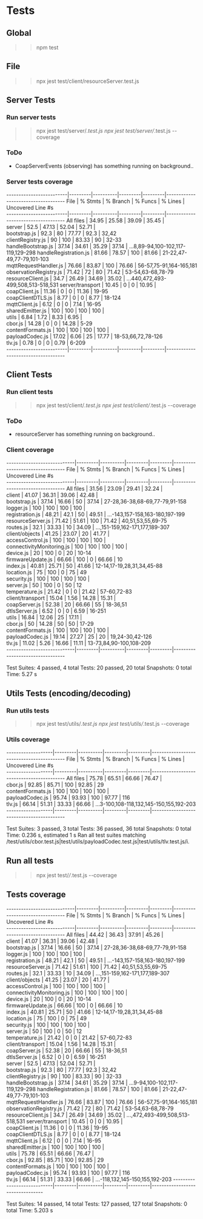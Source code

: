 # Tests

## Global
>> npm test

## File
>> npx jest test/client/resourceServer.test.js

## Server Tests

### Run server tests
>> npx jest test/server/*.test.js
>> npx jest test/server/*.test.js --coverage

### ToDo
 - CoapServerEvents (observing) has something running on background..

### Server tests coverage
-------------------------|---------|----------|---------|---------|------------------------------------
File                     | % Stmts | % Branch | % Funcs | % Lines | Uncovered Line #s                  
-------------------------|---------|----------|---------|---------|------------------------------------
All files                |   34.95 |    25.58 |   39.09 |   35.45 |                                    
 server                  |    52.5 |    47.13 |   52.04 |   52.71 |                                    
  bootstrap.js           |    92.3 |       80 |   77.77 |    92.3 | 32,42                              
  clientRegistry.js      |      90 |      100 |   83.33 |      90 | 32-33                              
  handleBootstrap.js     |   37.14 |    34.61 |   35.29 |   37.14 | ...8,89-94,100-102,117-119,129-298 
  handleRegistration.js  |   81.66 |    78.57 |     100 |   81.66 | 21-22,47-49,77-79,101-103          
  mqttRequestHandler.js  |   76.66 |    83.87 |     100 |   76.66 | 56-57,75-91,164-165,181            
  observationRegistry.js |   71.42 |       72 |      80 |   71.42 | 53-54,63-68,78-79                  
  resourceClient.js      |    34.7 |    26.49 |   34.69 |   35.02 | ...440,472,493-499,508,513-518,531 
 server/transport        |   10.45 |        0 |       0 |   10.95 |                                    
  coapClient.js          |   11.36 |        0 |       0 |   11.36 | 19-95                              
  coapClientDTLS.js      |    8.77 |        0 |       0 |    8.77 | 18-124                             
  mqttClient.js          |    6.12 |        0 |       0 |    7.14 | 16-95                              
  sharedEmitter.js       |     100 |      100 |     100 |     100 |                                    
 utils                   |    6.84 |     1.72 |    8.33 |    6.95 |                                    
  cbor.js                |   14.28 |        0 |       0 |   14.28 | 5-29                               
  contentFormats.js      |     100 |      100 |     100 |     100 |                                    
  payloadCodec.js        |   17.02 |     6.06 |      25 |   17.77 | 18-53,66,72,78-126                 
  tlv.js                 |    0.78 |        0 |       0 |    0.79 | 6-209                              
-------------------------|---------|----------|---------|---------|------------------------------------

## Client Tests

### Run client tests
>> npx jest test/client/*.test.js
>> npx jest test/client/*.test.js --coverage

### ToDo
 - resourceServer has something running on background..

### Client coverage

----------------------------|---------|----------|---------|---------|---------------------------------
File                        | % Stmts | % Branch | % Funcs | % Lines | Uncovered Line #s               
----------------------------|---------|----------|---------|---------|---------------------------------
All files                   |   31.56 |    23.09 |   29.41 |   32.24 |                                 
 client                     |   41.07 |    36.31 |   39.06 |   42.48 |                                 
  bootstrap.js              |   37.14 |    16.66 |      50 |   37.14 | 27-28,36-38,68-69,77-79,91-158  
  logger.js                 |     100 |      100 |     100 |     100 |                                 
  registration.js           |   48.21 |     42.1 |      50 |   49.51 | ...-143,157-158,163-180,197-199 
  resourceServer.js         |   71.42 |    51.61 |     100 |   71.42 | 40,51,53,55,69-75               
  routes.js                 |    32.1 |    33.33 |      10 |   34.09 | ...,151-159,162-171,177,189-307 
 client/objects             |   41.25 |    23.07 |      20 |   41.77 |                                 
  accessControl.js          |     100 |      100 |     100 |     100 |                                 
  connectivityMonitoring.js |     100 |      100 |     100 |     100 |                                 
  device.js                 |      20 |      100 |       0 |      20 | 10-14                           
  firmwareUpdate.js         |   66.66 |      100 |       0 |   66.66 | 10                              
  index.js                  |   40.81 |    25.71 |      50 |   41.66 | 12-14,17-19,28,31,34,45-88      
  location.js               |      75 |      100 |       0 |      75 | 49                              
  security.js               |     100 |      100 |     100 |     100 |                                 
  server.js                 |      50 |      100 |       0 |      50 | 12                              
  temperature.js            |   21.42 |        0 |       0 |   21.42 | 57-60,72-83                     
 client/transport           |   15.04 |     1.56 |   14.28 |   15.31 |                                 
  coapServer.js             |   52.38 |       20 |   66.66 |      55 | 18-36,51                        
  dtlsServer.js             |    6.52 |        0 |       0 |    6.59 | 16-251                          
 utils                      |   16.84 |    12.06 |      25 |   17.11 |                                 
  cbor.js                   |      50 |    14.28 |      50 |      50 | 17-29                           
  contentFormats.js         |     100 |      100 |     100 |     100 |                                 
  payloadCodec.js           |   19.14 |    27.27 |      25 |      20 | 19,24-30,42-126                 
  tlv.js                    |   11.02 |     5.26 |   16.66 |   11.11 | 13-73,84,90-100,108-209         
----------------------------|---------|----------|---------|---------|---------------------------------

Test Suites: 4 passed, 4 total
Tests:       20 passed, 20 total
Snapshots:   0 total
Time:        5.27 s


## Utils Tests (encoding/decoding)

### Run utils tests
>> npx jest test/utils/*.test.js
>> npx jest test/utils/*.test.js --coverage

### Utils coverage
-------------------|---------|----------|---------|---------|------------------------------------------
File               | % Stmts | % Branch | % Funcs | % Lines | Uncovered Line #s                        
-------------------|---------|----------|---------|---------|------------------------------------------
All files          |   75.78 |    65.51 |   66.66 |   76.47 |                                          
 cbor.js           |   92.85 |    85.71 |     100 |   92.85 | 29                                       
 contentFormats.js |     100 |      100 |     100 |     100 |                                          
 payloadCodec.js   |   95.74 |    93.93 |     100 |   97.77 | 116                                      
 tlv.js            |   66.14 |    51.31 |   33.33 |   66.66 | ...3-100,108-118,132,145-150,155,192-203 
-------------------|---------|----------|---------|---------|------------------------------------------

Test Suites: 3 passed, 3 total
Tests:       36 passed, 36 total
Snapshots:   0 total
Time:        0.236 s, estimated 1 s
Ran all test suites matching /test\/utils\/cbor.test.js|test\/utils\/payloadCodec.test.js|test\/utils\/tlv.test.js/i.

## Run all tests
>> npx jest test/*/*.test.js --coverage

## Tests coverage
----------------------------|---------|----------|---------|---------|---------------------------------
File                        | % Stmts | % Branch | % Funcs | % Lines | Uncovered Line #s               
----------------------------|---------|----------|---------|---------|---------------------------------
All files                   |   44.42 |    36.43 |   37.91 |   45.26 |                                 
 client                     |   41.07 |    36.31 |   39.06 |   42.48 |                                 
  bootstrap.js              |   37.14 |    16.66 |      50 |   37.14 | 27-28,36-38,68-69,77-79,91-158  
  logger.js                 |     100 |      100 |     100 |     100 |                                 
  registration.js           |   48.21 |     42.1 |      50 |   49.51 | ...-143,157-158,163-180,197-199 
  resourceServer.js         |   71.42 |    51.61 |     100 |   71.42 | 40,51,53,55,69-75               
  routes.js                 |    32.1 |    33.33 |      10 |   34.09 | ...,151-159,162-171,177,189-307 
 client/objects             |   41.25 |    23.07 |      20 |   41.77 |                                 
  accessControl.js          |     100 |      100 |     100 |     100 |                                 
  connectivityMonitoring.js |     100 |      100 |     100 |     100 |                                 
  device.js                 |      20 |      100 |       0 |      20 | 10-14                           
  firmwareUpdate.js         |   66.66 |      100 |       0 |   66.66 | 10                              
  index.js                  |   40.81 |    25.71 |      50 |   41.66 | 12-14,17-19,28,31,34,45-88      
  location.js               |      75 |      100 |       0 |      75 | 49                              
  security.js               |     100 |      100 |     100 |     100 |                                 
  server.js                 |      50 |      100 |       0 |      50 | 12                              
  temperature.js            |   21.42 |        0 |       0 |   21.42 | 57-60,72-83                     
 client/transport           |   15.04 |     1.56 |   14.28 |   15.31 |                                 
  coapServer.js             |   52.38 |       20 |   66.66 |      55 | 18-36,51                        
  dtlsServer.js             |    6.52 |        0 |       0 |    6.59 | 16-251                          
 server                     |    52.5 |    47.13 |   52.04 |   52.71 |                                 
  bootstrap.js              |    92.3 |       80 |   77.77 |    92.3 | 32,42                           
  clientRegistry.js         |      90 |      100 |   83.33 |      90 | 32-33                           
  handleBootstrap.js        |   37.14 |    34.61 |   35.29 |   37.14 | ...9-94,100-102,117-119,129-298 
  handleRegistration.js     |   81.66 |    78.57 |     100 |   81.66 | 21-22,47-49,77-79,101-103       
  mqttRequestHandler.js     |   76.66 |    83.87 |     100 |   76.66 | 56-57,75-91,164-165,181         
  observationRegistry.js    |   71.42 |       72 |      80 |   71.42 | 53-54,63-68,78-79               
  resourceClient.js         |    34.7 |    26.49 |   34.69 |   35.02 | ...,472,493-499,508,513-518,531 
 server/transport           |   10.45 |        0 |       0 |   10.95 |                                 
  coapClient.js             |   11.36 |        0 |       0 |   11.36 | 19-95                           
  coapClientDTLS.js         |    8.77 |        0 |       0 |    8.77 | 18-124                          
  mqttClient.js             |    6.12 |        0 |       0 |    7.14 | 16-95                           
  sharedEmitter.js          |     100 |      100 |     100 |     100 |                                 
 utils                      |   75.78 |    65.51 |   66.66 |   76.47 |                                 
  cbor.js                   |   92.85 |    85.71 |     100 |   92.85 | 29                              
  contentFormats.js         |     100 |      100 |     100 |     100 |                                 
  payloadCodec.js           |   95.74 |    93.93 |     100 |   97.77 | 116                             
  tlv.js                    |   66.14 |    51.31 |   33.33 |   66.66 | ...-118,132,145-150,155,192-203 
----------------------------|---------|----------|---------|---------|---------------------------------

Test Suites: 14 passed, 14 total
Tests:       127 passed, 127 total
Snapshots:   0 total
Time:        5.203 s
